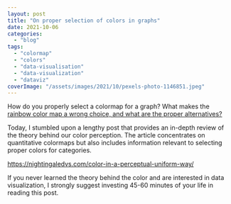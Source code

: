 ```yaml
---
layout: post
title: "On proper selection of colors in graphs"
date: 2021-10-06
categories: 
  - "blog"
tags: 
  - "colormap"
  - "colors"
  - "data-visualisation"
  - "data-visualization"
  - "dataviz"
coverImage: "/assets/images/2021/10/pexels-photo-1146851.jpeg"
---
```


How do you properly select a colormap for a graph? What makes the [rainbow color map a wrong choice, and what are the proper alternatives?](https://gorelik.net/2020/08/17/what-is-the-biggest-problem-of-the-jet-and-rainbow-color-maps-and-why-is-it-not-as-evil-as-i-thought/)

Today, I stumbled upon a lengthy post that provides an in-depth review of the theory behind our color perception. The article concentrates on quantitative colormaps but also includes information relevant to selecting proper colors for categories. 

https://nightingaledvs.com/color-in-a-perceptual-uniform-way/

If you never learned the theory behind the color and are interested in data visualization, I strongly suggest investing 45-60 minutes of your life in reading this post.

